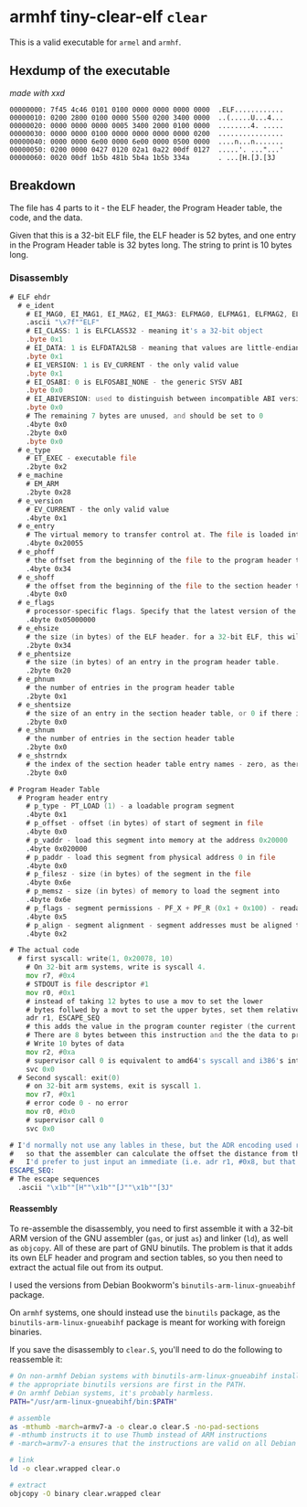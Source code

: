 # armhf tiny-clear-elf `clear`

This is a valid executable for `armel` and `armhf`.

## Hexdump of the executable

*made with xxd*

```xxd
00000000: 7f45 4c46 0101 0100 0000 0000 0000 0000  .ELF............
00000010: 0200 2800 0100 0000 5500 0200 3400 0000  ..(.....U...4...
00000020: 0000 0000 0000 0005 3400 2000 0100 0000  ........4. .....
00000030: 0000 0000 0100 0000 0000 0000 0000 0200  ................
00000040: 0000 0000 6e00 0000 6e00 0000 0500 0000  ....n...n.......
00000050: 0200 0000 0427 0120 02a1 0a22 00df 0127  .....'. ..."...'
00000060: 0020 00df 1b5b 481b 5b4a 1b5b 334a       . ...[H.[J.[3J
```

## Breakdown

The file has 4 parts to it - the ELF header, the Program Header table, the code, and the data.

Given that this is a 32-bit ELF file, the ELF header is 52 bytes, and one entry in the Program Header table is 32 bytes long. The string to print is 10 bytes long.

### Disassembly

```asm
# ELF ehdr
  # e_ident
    # EI_MAG0, EI_MAG1, EI_MAG2, EI_MAG3: ELFMAG0, ELFMAG1, ELFMAG2, ELFMAG3 - the ELF magic number
    .ascii "\x7f""ELF"
    # EI_CLASS: 1 is ELFCLASS32 - meaning it's a 32-bit object
    .byte 0x1
    # EI_DATA: 1 is ELFDATA2LSB - meaning that values are little-endian encoded
    .byte 0x1
    # EI_VERSION: 1 is EV_CURRENT - the only valid value
    .byte 0x1
    # EI_OSABI: 0 is ELFOSABI_NONE - the generic SYSV ABI
    .byte 0x0
    # EI_ABIVERSION: used to distinguish between incompatible ABI versions. Unused for the SYSV ABI
    .byte 0x0
    # The remaining 7 bytes are unused, and should be set to 0
    .4byte 0x0
    .2byte 0x0
    .byte 0x0
  # e_type
    # ET_EXEC - executable file
    .2byte 0x2
  # e_machine
    # EM_ARM
    .2byte 0x28
  # e_version
    # EV_CURRENT - the only valid value
    .4byte 0x1
  # e_entry
    # The virtual memory to transfer control at. The file is loaded into memory address 0x20000, and the code starts 0x54 bytes into the file. Adding 1 starts it in thumb mode.
    .4byte 0x20055
  # e_phoff
    # the offset from the beginning of the file to the program header table
    .4byte 0x34
  # e_shoff
    # the offset from the beginning of the file to the section header table - zero, as there is no section header table
    .4byte 0x0
  # e_flags
    # processor-specific flags. Specify that the latest version of the ABI is in use
    .4byte 0x05000000
  # e_ehsize
    # the size (in bytes) of the ELF header. for a 32-bit ELF, this will always be 52
    .2byte 0x34
  # e_phentsize
    # the size (in bytes) of an entry in the program header table.
    .2byte 0x20
  # e_phnum
    # the number of entries in the program header table
    .2byte 0x1
  # e_shentsize
    # the size of an entry in the section header table, or 0 if there is no section header table
    .2byte 0x0
  # e_shnum
    # the number of entries in the section header table
    .2byte 0x0
  # e_shstrndx
    # the index of the section header table entry names - zero, as there is no section header table
    .2byte 0x0

# Program Header Table
  # Program header entry
    # p_type - PT_LOAD (1) - a loadable program segment
    .4byte 0x1
    # p_offset - offset (in bytes) of start of segment in file
    .4byte 0x0
    # p_vaddr - load this segment into memory at the address 0x20000
    .4byte 0x020000
    # p_paddr - load this segment from physical address 0 in file
    .4byte 0x0
    # p_filesz - size (in bytes) of the segment in the file
    .4byte 0x6e
    # p_memsz - size (in bytes) of memory to load the segment into
    .4byte 0x6e
    # p_flags - segment permissions - PF_X + PF_R (0x1 + 0x100) - readable and executable
    .4byte 0x5
    # p_align - segment alignment - segment addresses must be aligned to multiples of this value
    .4byte 0x2

# The actual code
  # first syscall: write(1, 0x20078, 10)
    # On 32-bit arm systems, write is syscall 4.
    mov r7, #0x4
    # STDOUT is file descriptor #1
    mov r0, #0x1
    # instead of taking 12 bytes to use a mov to set the lower
    # bytes follwed by a movt to set the upper bytes, set them relative to the program counter
    adr r1, ESCAPE_SEQ
    # this adds the value in the program counter register (the current memory address) to the provided value.
    # There are 8 bytes between this instruction and the the data to print.
    # Write 10 bytes of data
    mov r2, #0xa
    # supervisor call 0 is equivalent to amd64's syscall and i386's int 0x80
    svc 0x0
  # Second syscall: exit(0)
    # on 32-bit arm systems, exit is syscall 1.
    mov r7, #0x1
    # error code 0 - no error
    mov r0, #0x0
    # supervisor call 0
    svc 0x0

# I'd normally not use any lables in these, but the ADR encoding used requires a label
#   so that the assembler can calculate the offset the distance from the adr instruction to the label
#   I'd prefer to just input an immediate (i.e. adr r1, #0x8, but that's invalid syntax)
ESCAPE_SEQ:
# The escape sequences
  .ascii "\x1b""[H""\x1b""[J""\x1b""[3J"
```

#### Reassembly

To re-assemble the disassembly, you need to first assemble it with a 32-bit ARM version of the GNU assembler (`gas`, or just `as`) and linker (`ld`), as well as `objcopy`. All of these are part of GNU binutils. The problem is that it adds its own ELF header and program and section tables, so you then need to extract the actual file out from its output.

I used the versions from Debian Bookworm's `binutils-arm-linux-gnueabihf` package.

On `armhf` systems, one should instead use the `binutils` package, as the `binutils-arm-linux-gnueabihf` package is meant for working with foreign binaries.

If you save the disassembly to `clear.S`, you'll need to do the following to reassemble it:

```sh
# On non-armhf Debian systems with binutils-arm-linux-gnueabihf installed, this will ensure
# the appropriate binutils versions are first in the PATH.
# On armhf Debian systems, it's probably harmless.
PATH="/usr/arm-linux-gnueabihf/bin:$PATH"

# assemble
as -mthumb -march=armv7-a -o clear.o clear.S -no-pad-sections
# -mthumb instructs it to use Thumb instead of ARM instructions
# -march=armv7-a ensures that the instructions are valid on all Debian armhf systems

# link
ld -o clear.wrapped clear.o

# extract
objcopy -O binary clear.wrapped clear
```
